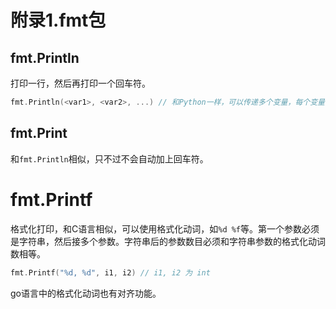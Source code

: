 # 附录1.fmt包

## fmt.Println

打印一行，然后再打印一个回车符。  

```go
fmt.Println(<var1>, <var2>, ...) // 和Python一样，可以传递多个变量，每个变量间自动加上空格
```

## fmt.Print

和`fmt.Println`相似，只不过不会自动加上回车符。  

# fmt.Printf

格式化打印，和C语言相似，可以使用格式化动词，如`%d %f`等。第一个参数必须是字符串，然后接多个参数。字符串后的参数数目必须和字符串参数的格式化动词数相等。  

```go
fmt.Printf("%d, %d", i1, i2) // i1, i2 为 int
```

go语言中的格式化动词也有对齐功能。  